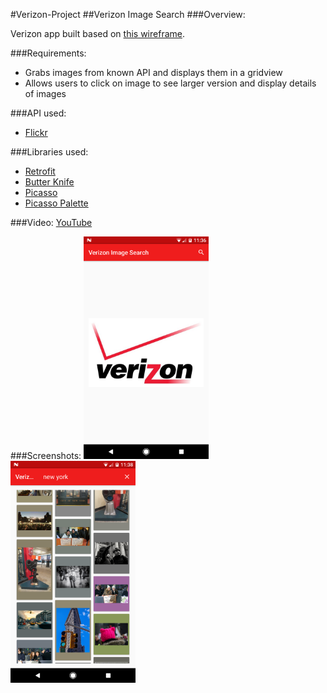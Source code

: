 #Verizon-Project
##Verizon Image Search
###Overview:

Verizon app built based on <a href="https://github.com/chris-shum/Verizon-Project/blob/master/Android%20Exercise.pdf">this wireframe</a>.

###Requirements:
- Grabs images from known API and displays them in a gridview
- Allows users to click on image to see larger version and display details of images

###API used:
- <a href = "https://www.flickr.com/services/api/">Flickr</a>

###Libraries used:
- <a href = "https://square.github.io/retrofit/">Retrofit</a>
- <a href = "http://jakewharton.github.io/butterknife/">Butter Knife</a>
- <a href = "http://square.github.io/picasso/">Picasso</a>
- <a href = "https://github.com/florent37/PicassoPalette">Picasso Palette</a>
 
###Video:
<a href = "https://youtu.be/CFGlZ7S66ig">YouTube</a>

###Screenshots:
 <img src="1.png" width="200">
 <img src="2.png" width="200">
